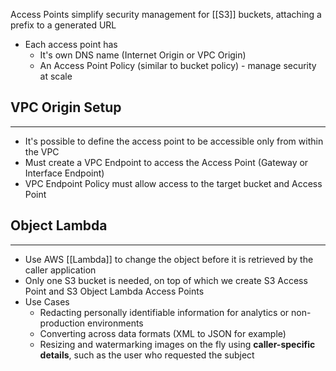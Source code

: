 Access Points simplify security management for [[S3]] buckets, attaching a prefix to a generated URL

- Each access point has
	- It's own DNS name (Internet Origin or VPC Origin)
	- An Access Point Policy (similar to bucket policy) - manage security at scale

## VPC Origin Setup
---
- It's possible to define the access point to be accessible only from within the VPC
- Must create a VPC Endpoint to access the Access Point (Gateway or Interface Endpoint)
- VPC Endpoint Policy must allow access to the target bucket and Access Point

## Object Lambda
---
- Use AWS [[Lambda]] to change the object before it is retrieved by the caller application
- Only one S3 bucket is needed, on top of which we create S3 Access Point and S3 Object Lambda Access Points
- Use Cases
	- Redacting personally identifiable information for analytics or non-production environments
	- Converting across data formats (XML to JSON for example)
	- Resizing and watermarking images on the fly using __caller-specific details__, such as the user who requested the subject